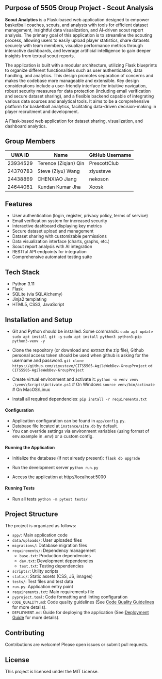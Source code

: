## Purpose of 5505 Group Project - Scout Analysis

**Scout Analytics** is a Flask-based web application designed to empower basketball coaches, scouts, and analysts with tools for efficient dataset management, insightful data visualization, and AI-driven scout report analysis. The primary goal of this application is to streamline the scouting process, allowing users to easily upload player statistics, share datasets securely with team members, visualize performance metrics through interactive dashboards, and leverage artificial intelligence to gain deeper insights from textual scout reports.

The application is built with a modular architecture, utilizing Flask blueprints to organize different functionalities such as user authentication, data handling, and analytics. This design promotes separation of concerns and makes the codebase more manageable and extensible. Key design considerations include a user-friendly interface for intuitive navigation, robust security measures for data protection (including email verification and secure dataset sharing), and a flexible backend capable of integrating various data sources and analytical tools. It aims to be a comprehensive platform for basketball analytics, facilitating data-driven decision-making in player recruitment and development.

A Flask-based web application for dataset sharing, visualization, and dashboard analytics.

## Group Members

| UWA ID   | Name                   | GitHub Username |
|----------|------------------------|-----------------|
| 23934529 | Terence (Ziqian) Qin   | PrescottClub    |
| 24370783 | Steve (Ziyu) Wang      | ziyusteve       |
| 24438869 | CHENXIAO Jiang         | nekoson         |
| 24644061 | Kundan Kumar Jha       | Xoosk           |

## Features

- User authentication (login, register, privacy policy, terms of service)
- Email verification system for increased security
- Interactive dashboard displaying key metrics
- Secure dataset upload and management
- Dataset sharing with customizable permissions
- Data visualization interface (charts, graphs, etc.)
- Scout report analysis with AI integration
- RESTful API endpoints for integration
- Comprehensive automated testing suite

## Tech Stack

- Python 3.11
- Flask
- SQLite (via SQLAlchemy)
- Jinja2 templating
- HTML5, CSS3, JavaScript

## Installation and Setup

- Git and Python should be installed. Some commands:
`sudo apt update`
`sudo apt install git -y`
`sudo apt install python3 python3-pip python3-venv -y`

- Clone the repository (or download and extract the zip file), Github personal access token should be used when github is asking for the username and password.
`git clone https://github.com/ziyusteve/CITS5505-AgileWebDev-GroupProject`
`cd CITS5505-AgileWebDev-GroupProject`

- Create virtual environment and activate it:
`python -m venv venv`
`.\venv\Scripts\Activate.ps1`  # On Windows
`source venv/bin/activate`   # On MacOS/Linux

- Install all required dependencies:
`pip install -r requirements.txt`

#### Configuration

- Application configuration can be found in `app/config.py`.
- Database file located at `instance/site.db` by default.
- You can override settings via environment variables (using format of env.example in .env) or a custom config.

#### Running the Application

- Initialize the database (if not already present):
`flask db upgrade`

- Run the development server
`python run.py`

- Access the application at http://localhost:5000

#### Running Tests

- Run all tests
`python -m pytest tests/`

## Project Structure

The project is organized as follows:

- `app/`: Main application code
- `data/uploads/`: User uploaded files
- `migrations/`: Database migration files
- `requirements/`: Dependency management
  - `base.txt`: Production dependencies
  - `dev.txt`: Development dependencies
  - `test.txt`: Testing dependencies
- `scripts/`: Utility scripts
- `static/`: Static assets (CSS, JS, images)
- `tests/`: Test files and test data
- `run.py`: Application entry point
- `requirements.txt`: Main requirements file
- `pyproject.toml`: Code formatting and linting configuration
- `CODE_QUALITY.md`: Code quality guidelines (See [Code Quality Guidelines](CODE_QUALITY.md) for more details).
- `DEPLOYMENT.md`: Guide for deploying the application (See [Deployment Guide](DEPLOYMENT.md) for more details).

## Contributing

Contributions are welcome! Please open issues or submit pull requests.

## License

This project is licensed under the MIT License.

